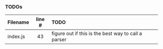 ### TODOs
| Filename | line # | TODO
|:------|:------:|:------
| index.js | 43 | figure out if this is the best way to call a parser